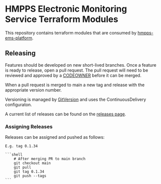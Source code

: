 # HMPPS Electronic Monitoring Service Terraform Modules

This repository contains terraform modules that are consumed by [hmpps-ems-platform](https://github.com/ministryofjustice/hmpps-ems-platform).

## Releasing

Features should be developed on new short-lived branches. Once a feature is ready to release, open a pull request. The pull request will need to be reviewed and approved by a [CODEOWNER](.github/CODEOWNERS) before it can be merged.

When a pull request is merged to main a new tag and release with the appropriate version number.

Versioning is managed by [GitVersion](https://gitversion.net/docs/) and uses the ContinuousDelivery configuraton.

A current list of releases can be found on the [releases page](https://github.com/ministryofjustice/hmpps-ems-platform-terraform-modules/releases).

### Assigning Releases

Releases can be assigned and pushed as follows:

    E.g. tag 0.1.34

    ```shell
        # After merging PR to main branch
        git checkout main
        git pull
        git tag 0.1.34
        git push --tags
    ```
